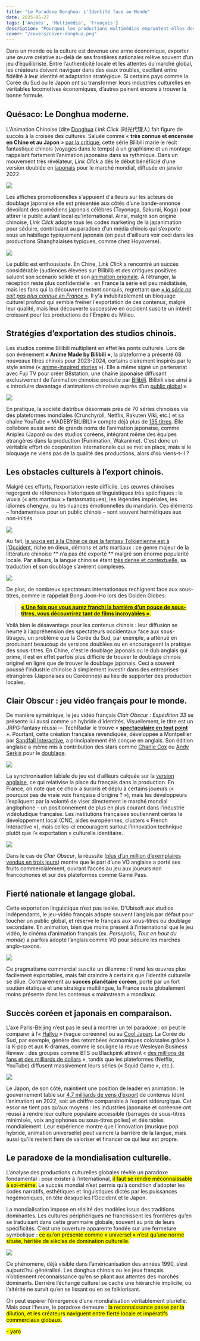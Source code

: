 ```yaml
---
title: "Le Paradoxe Donghua: L'Identité face au Monde"  
date: 2025-05-27  
tags: ['Animés', 'Multimédia', 'Français']  
description: "Pourquoi les productions multimédias empruntent-elles des esthétiques étrangères ?"
cover: "/covers/cover-donghua.png"
---
```


Dans un monde où la culture est devenue une arme économique, exporter une œuvre créative au-delà de ses frontières nationales relève souvent d’un jeu d’équilibriste. Entre l’authenticité locale et les attentes du marché global, les créateurs doivent naviguer dans des eaux troubles, oscillant entre fidélité à leur identité et adaptation stratégique. Si certains pays comme la Corée du Sud ou le Japon ont su transformer leurs industries culturelles en véritables locomotives économiques, d’autres peinent encore à trouver la bonne formule.

## Quésaco: Le Donghua moderne.

L'Animation Chinoise (dite [Donghua](https://en.wikipedia.org/wiki/Chinese_animation#:~:text=In%20Chinese%2C%20donghua%20(simplified%20Chinese,to%20animation%20produced%20in%20China.)) *Link Click* (时光代理人) fait figure de succès à la croisée des cultures. Saluée comme « **très connue et encensée en Chine et au Japon** » [par la critique](https://www.allocine.fr/series/ficheserie-29267/critiques/), cette série Bilibili marie le récit fantastique chinois (voyages dans le temps) à un graphisme et un montage rappelant fortement l’animation japonaise dans sa rythmique. Dans un mouvement très révélateur, *Link Click* a dés le début bénéfiicié d’une version doublée en [japonais]((https://animecorner.me/link-click-gets-new-trailer-and-visual-ahead-of-japanese-dub-premiere/#:~:text=Link%20Click%2C%20popular%20donghua%20series%2C,in%20Japan%20on%20January%209)) pour le marché mondial, diffusée en janvier 2022.

![](image-245.png)

Les affiches promotionnelles s'appuient d'ailleurs sur les acteurs de doublage japonaise elle est présentée aux côtés d’une bande-annonce dévoilant des comédiens japonais célèbres (Toyonaga, Sakurai, Koga) pour attirer le public autant local qu'international. Ainsi, malgré son origine chinoise, *Link Click* adopte tous les codes marketing de la japanimation pour séduire, contribuant au paradoxe d’un média chinois qui s’exporte sous un habillage typiquement japonais (on peut d'ailleurs voir ceci dans les productions Shanghaiaises typiques, comme chez Hoyoverse).

![](image-246.png)

Le public est enthousiaste. En Chine, *Link Click* a rencontré un succès considérable (audiences élevées sur Bilibili) et des critiques positives saluent son scénario solide et son [animation originale](https://www.allocine.fr/series/ficheserie-29267/critiques/#:~:text=Il%20est%20édité%20pour%20Bilibili,rivaliser%20avec%20de%20bons%20thrillers). À l’étranger, la réception reste plus confidentielle : en France la série est peu médiatisée, mais les fans qui la découvrent restent conquis, regrettant que [*« la série ne soit pas plus connue en France »*](https://www.allocine.fr/series/ficheserie-29267/critiques/#:~:text=Cet%20animé%20chinois%20est%20une,de%20voyager%20dans%20le%20passé). Il y'a indubitablement un bloquage culturel profond qui semble freiner l'exportation de ces contenus, malgré leur qualité, mais leur découverte successive en occident suscite un intérêt croissant pour les productions de l'Empire du Milieu.

## Stratégies d’exportation des studios chinois.

Les studios comme Bilibili multiplient en effet les ponts culturels. Lors de son événement **« Anime Made by Bilibili »**, la plateforme a présenté 68 nouveaux titres chinois pour 2023-2024, certains clairement inspirés par le style anime (« [anime-inspired stories](https://www.anitrendz.com/news/2023/09/28/bilibili-unveils-68-chinese-animation-titles-at-industry-event#:~:text=During%20the%20ANIME%20MADE%20BY,Be%20Hero%20X%2C%20among%20others) »). Elle a même signé un partenariat avec Fuji TV pour créer B8station, une chaîne japonaise diffusant exclusivement de l’animation chinoise produite par [Bilibili](https://www.anitrendz.com/news/2023/09/28/bilibili-unveils-68-chinese-animation-titles-at-industry-event#). Bilibili vise ainsi à « introduire davantage d’animations chinoises auprès d’un [public global](https://www.anitrendz.com/news/2023/09/28/bilibili-unveils-68-chinese-animation-titles-at-industry-event#) ».

![](image-247.png)

En pratique, la société distribue désormais près de 70 séries chinoises via des plateformes mondiales (Crunchyroll, Netflix, Rakuten Viki, etc.) et sa chaîne YouTube « MADEBYBILIBILI » compte déjà plus de [135 titres](https://www.anitrendz.com/news/2023/09/28/bilibili-unveils-68-chinese-animation-titles-at-industry-event#). Elle collabore aussi avec de grands noms de l’animation japonaise, comme Aniplex (Japon) ou des studios coréens, intégrant même des équipes étrangères dans la production (Funimation, Wakanime).
C'est donc un véritable effort de coopération internationale qui se met en place, mais si le bloquage ne viens pas de la qualité des productions, alors d'où viens-t-il ?

## Les obstacles culturels à l’export chinois.

Malgré ces efforts, l’exportation reste difficile. Les œuvres chinoises regorgent de références historiques et linguistiques très spécifiques : le wuxia (« arts martiaux » fantasmatiques), les légendes impériales, les idiomes chengyu, ou les nuances émotionnelles du mandarin. Ces éléments – fondamentaux pour un public chinois – sont souvent hermétiques aux non-initiés.

![](image-250.png)

Au fait, [le wuxia est à la Chine ce que la fantasy Tolkienienne est à l’Occident](https://www.reddit.com/r/Fantasy/comments/q7gdl4/clarifying_wuxia_xianxia_and_related_chinese/?show=original), riche en dieux, démons et arts martiaux : ce genre majeur de la littérature chinoise ** n’a pas été exporté ** malgré son énorme popularité locale. Par ailleurs, la langue chinoise étant [très dense et contextuelle](https://www.researchgate.net/publication/368829582_HULAT_at_SemEval-2023_Task_9_Data_augmentation_for_pre-trained_transformers_applied_to_Multilingual_Tweet_Intimacy_Analysis), sa traduction et son doublage s’avèrent complexes.

![](image-251.png)

De plus, de nombreux spectateurs internationaux rechignent face aux sous-titres, comme le rappelait Bong Joon-Ho lors des Golden Globes:
> <mark> [ **« Une fois que vous aurez franchi la barrière d’un pouce de sous-titres, vous découvrirez tant de films incroyables »**](https://www.dazeddigital.com/film-tv/article/47346/1/parasite-director-bong-joon-ho-golden-globes-subtitles-foreign-language-films#:~:text=“Once%20you%20overcome%20the%20one,acceptance%20speech%20mostly%20in%20Korean). </mark>

Voilà bien le désavantage pour les contenus chinois : leur diffusion se heurte à l’appréhension des spectateurs occidentaux face aux sous-titrages, un problème que la Corée du Sud, par exemple, a atténué en produisant beaucoup de versions doublées ou en encourageant la pratique des sous-titres. En Chine, c'est le doublage japonais ou le dub anglais qui prime, il est en effet parfois plus difficile de trouver le doublage chinois originel en ligne que de trouver le doublage japonais. Ceci a souvent poussé l'industrie chinoise à simplement investir dans des entreprises étrangères (Japonaises ou Coréennes) au lieu de supporter des production locales.

## Clair Obscur : jeu vidéo français pour le monde.

De manière symétrique, le jeu vidéo français *Clair Obscur : Expédition 33* se présente lui aussi comme un hybride d’identités. Visuellement, le titre est un JRPG-fantasy réussi — TechRadar le trouve « [**spectaculaire en tout point**](https://www.techradar.com/gaming/clair-obscur-expedition-33-review#:~:text=) ». Pourtant, cette création française revendiquée, développée à Montpellier par [Sandfall Interactive](https://www.sandfall.co), a principalement été conçue en anglais. Son édition anglaise a même mis à contribution des stars comme [Charlie Cox](https://en.wikipedia.org/wiki/Charlie_Cox) ou [Andy Serkis](https://en.wikipedia.org/wiki/Andy_Serkis) pour le [doublage](https://fr.wikipedia.org/wiki/Clair_Obscur:_Expedition_33#:~:text=Le%20soutien%20financier%20de%20l%27éditeur,9).

![](image-252.png)

La synchronisation labiale du jeu est d’ailleurs calquée sur la [version anglaise](https://fr.wikipedia.org/wiki/Clair_Obscur:_Expedition_33#:~:text=La%20synchronisation%20labiale%20des%20personnages,10), ce qui relativise la place du français dans la production. En France, on note que ce choix a surpris et déplu à certains joueurs (« pourquoi pas de vraie voix française d’origine ? »), mais les développeurs l’expliquent par la volonté de viser directement le marché mondial anglophone – un positionnement de plus en plus courant dans l’industrie vidéoludique française. Les institutions françaises soutiennent certes le développement local (CNC, aides européennes, clusters « French Interactive »), mais celles-ci encouragent surtout l’innovation technique plutôt que l’« exportation » culturelle identitaire.

![](image-253.png)

Dans le cas de *Clair Obscur*, la réussite ([plus d’un million d’exemplaires vendus en trois jours](https://www.radiotimes.com/technology/gaming/clair-obscur-expedition-33-sales-player-count/#:~:text=At%20the%20time%20of%20writing%2C,more%20than%201%20million%20copies)) montre que le pari d’une VO anglaise a porté ses fruits commercialement, ouvrant l’accès au jeu aux joueurs non francophones et sur des plateformes comme Game Pass.

## Fierté nationale et langage global.

Cette exportation linguistique n’est pas isolée. D'Ubisoft aux studios indépendants, le jeu-vidéo français adopte souvent l’anglais par défaut pour toucher un public global, et réserve le français aux sous-titres ou doublage secondaire. En animation, bien que moins présent à l’international que le jeu vidéo, le cinéma d’animation français (ex. *Persepolis*, *Tout en haut du monde*) a parfois adopté l’anglais comme VO pour séduire les marchés anglo-saxons.

![](image-254.png)

Ce pragmatisme commercial suscite un dilemme : il rend les œuvres plus facilement exportables, mais fait craindre à certains que l’identité culturelle se dilue. Contrairement au **succès planétaire coréen**, porté par un fort soutien étatique et une stratégie multilingue, la France reste globalement moins présente dans les contenus « mainstream » mondiaux.

## Succès coréen et japonais en comparaison.

L’axe Paris-Beijing n’est pas le seul à montrer un tel paradoxe : on peut le comparer à l’« [Hallyu](https://en.wikipedia.org/wiki/Korean_Wave) » (vague coréenne) ou au [Cool Japan](https://fr.wikipedia.org/wiki/Cool_Japan). La Corée du Sud, par exemple, génère des retombées économiques colossales grâce à la K-pop et aux K-dramas, comme le souligne la revue Wesleyan Business Review : des groupes comme BTS ou Blackpink attirent « [des millions de fans et des milliards de dollars](https://www.wesleyanbusinessreview.com/issue-x-the-macroeconomy/blog-post-title-three-kh6nb#:~:text=entertainment%20industry%20lies%20at%20the,global%20success%20of%20Parasite%20and) », tandis que les plateformes (Netflix, YouTube) diffusent massivement leurs séries (« Squid Game », etc.).

![](image-255.png)

Le Japon, de son côté, maintient une position de leader en animation : le gouvernement table sur [4,7 milliards de yens d’export](https://english.kyodonews.net/news/2024/06/476e1a0c184f-japan-aims-for-anime-games-sales-abroad-to-hit-20-tril-yen-by-2033.html#:~:text=According%20to%20the%20government%2C%20overseas,7%20trillion%20yen%20in%202022) de contenus (dont l’animation) en 2022, soit un chiffre comparable à l’export sidérurgique. Cet essor ne tient pas qu’aux moyens : les industries japonaise et coréenne ont réussi à rendre leur culture populaire accessible (barrages de sous-titres minimisés, voix anglophones ou sous-titres polies) et désirables mondialement. Leur expérience montre que l’innovation (musique pop hybride, animation universelle) peut vaincre la barrière de la langue, mais aussi qu’ils restent fiers de valoriser et financer ce qui leur est propre.

## Le paradoxe de la mondialisation culturelle.

L’analyse des productions culturelles globales révèle un paradoxe fondamental : pour exister à l’international, <mark>il faut se rendre méconnaissable à soi-même.</mark> Le succès mondial n’est permis qu’à condition d’adopter les codes narratifs, esthétiques et linguistiques dictés par les puissances hégémoniques, en tête desquelles l’Occident et le Japon.

La mondialisation impose en réalité des modèles issus des traditions dominantes. Les cultures périphériques ne franchissent les frontières qu’en se traduisant dans cette grammaire globale, souvent au prix de leurs spécificités. C’est une ouverture apparente fondée sur une fermeture symbolique : <mark>ce qu’on présente comme « universel » n’est qu’une norme située, héritée de siècles de domination culturelle.</mark>

![](image-256.png)

Ce phénomène, déjà visible dans l’américanisation des années 1990, s’est aujourd’hui généralisé. Les donghua chinois ou les jeux français n’obtiennent reconnaissance qu’en se pliant aux attentes des marchés dominants. Derrière l’échange culturel se cache une hiérarchie implicite, où l’altérité ne survit qu’en se lissant ou en se folklorisant.

On peut espérer l’émergence d’une mondialisation véritablement plurielle. Mais pour l’heure, le paradoxe demeure : <mark>la reconnaissance passe par la dilution, et les créateurs naviguent entre fierté locale et impératifs commerciaux globaux.</mark>

  <mark>- yaro</mark>